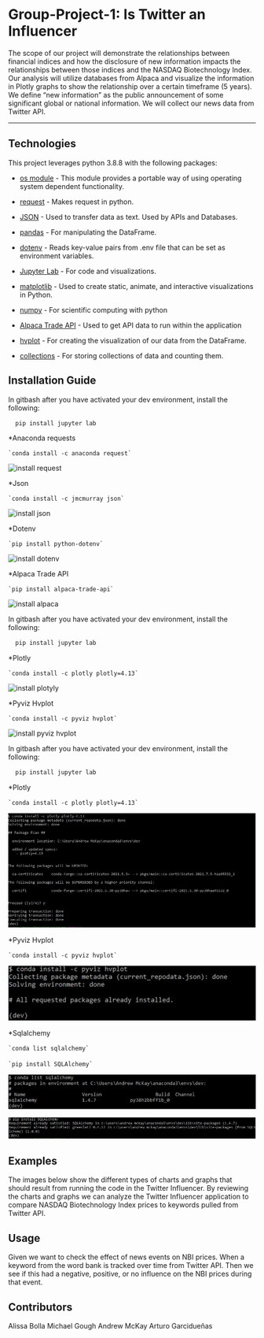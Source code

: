 # Group-Project-1: Is Twitter an Influencer

The scope of our project will demonstrate the relationships between financial indices and how the disclosure of new information impacts the relationships between those indices and the NASDAQ Biotechnology Index.  Our analysis will utilize databases from Alpaca and visualize the information in Plotly graphs to show the relationship over a certain timeframe (5 years). We define “new information” as the public announcement of some significant global or national information. We will collect our news data from Twitter API. 

---


## Technologies
This project leverages python 3.8.8 with the following packages:

* [os module](https://docs.python.org/3/library/os.html) - This module provides a portable way of using operating system dependent functionality.

* [request](https://anaconda.org/anaconda/requests) - Makes request in python.

* [JSON](https://docs.python.org/3/library/json.html) - Used to transfer data as text. Used by APIs and Databases.

* [pandas](https://pandas.pydata.org/docs) - For manipulating the DataFrame.

* [dotenv](https://pypi.org/project/python-dotenv/) - Reads key-value pairs from .env file that can be set as environment variables.

* [Jupyter Lab](https://jupyterlab.readthedocs.io.en/stable) - For code and visualizations.

* [matplotlib](https://matplotlib.org/) - Used to create static, animate, and interactive visualizations in Python.

* [numpy](https://numpy.org/install/) - For scientific computing with python

* [Alpaca Trade API](https://alpaca.markets/docs/) - Used to get API data to run within the application

* [hvplot](https://hvplot.holoviz.org/user_guide/Introduction.html) - For creating the visualization of our data from the DataFrame.

* [collections](https://docs.python.org/3/library/collections.html) - For storing collections of data and counting them.

## Installation Guide


In gitbash after you have activated your dev environment, install the following:

```python
  pip install jupyter lab
```

*Anaconda requests

    `conda install -c anaconda request`
  
 
![install request](https://github.com/mckayav3/Module5_Challenge/blob/main/Images/install_requests.JPG)


*Json

    `conda install -c jmcmurray json`
    
    
![install json](https://github.com/mckayav3/Module5_Challenge/blob/main/Images/install_json.JPG)



*Dotenv

    `pip install python-dotenv`
    
    
![install dotenv](https://github.com/mckayav3/Module5_Challenge/blob/main/Images/install_dotenv.JPG)



*Alpaca Trade API

    `pip install alpaca-trade-api`
    
    
![install alpaca](https://github.com/mckayav3/Module5_Challenge/blob/main/Images/install_alpaca.JPG)


In gitbash after you have activated your dev environment, install the following:

```python
  pip install jupyter lab
```
   
*Plotly

    `conda install -c plotly plotly=4.13`
    
![install plotyly](https://github.com/mckayav3/Module6_Challenge/blob/main/Images/install_plotly.JPG)


*Pyviz Hvplot

    `conda install -c pyviz hvplot`
    
![install pyviz hvplot](https://github.com/mckayav3/Module6_Challenge/blob/main/Images/install_pyviz_hvplot.JPG)

In gitbash after you have activated your dev environment, install the following:

```python
  pip install jupyter lab
```
   
*Plotly

    `conda install -c plotly plotly=4.13`
    
![install plotyly](https://github.com/mckayav3/Module7_Challenge/blob/main/images/install_plotly.JPG)


*Pyviz Hvplot

    `conda install -c pyviz hvplot`
    
![install pyviz hvplot](https://github.com/mckayav3/Module7_Challenge/blob/main/images/install_pyviz_hvplot.JPG)

*Sqlalchemy

    `conda list sqlalchemy`
    
    `pip install SQLAlchemy`
    
![list sqlalchemy](https://github.com/mckayav3/Module7_Challenge/blob/main/images/list_sqlalchemy.JPG)

![install sqlalchemy](https://github.com/mckayav3/Module7_Challenge/blob/main/images/install_sqlalchemy.JPG)


## Examples

The images below show the different types of charts and graphs that should result from running the code in the Twitter Influencer. By reviewing the charts and graphs we can analyze the Twitter Influencer application to compare NASDAQ Biotechnology Index prices to keywords pulled from Twitter API.






## Usage

Given we want to check the effect of news events on NBI prices. When a keyword from the word bank is tracked over time from Twitter API. Then we see if this had a negative, positive, or no influence on the NBI prices during that event.

## Contributors

Alissa Bolla
Michael Gough
Andrew McKay
Arturo Garcidueñas

